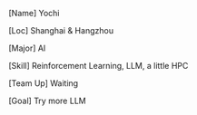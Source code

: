 [Name] Yochi

[Loc] Shanghai & Hangzhou

[Major] AI

[Skill] Reinforcement Learning, LLM, a little HPC

[Team Up] Waiting

[Goal] Try more LLM 